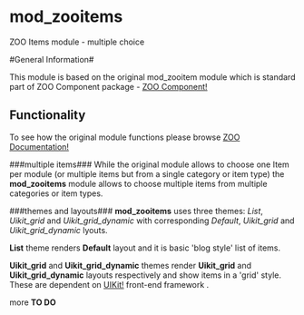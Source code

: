# mod_zooitems
ZOO Items module - multiple choice

#General Information#

This module is based on the original mod_zooitem module which is standard part of ZOO Component package - [ZOO Component!](http://yootheme.com/zoo/)

## Functionality ##

To see how the original module functions please browse [ZOO Documentation!](http://yootheme.com/zoo/documentation/getting-started/set-up-zoo-item-module)

###multiple items###
While the original module allows to choose one Item per module (or multiple items but from a single category or item type) the **mod_zooitems** module allows to choose multiple items from multiple categories or item types.

###themes and layouts###
**mod_zooitems** uses three themes: *List*, *Uikit_grid* and *Uikit_grid_dynamic* with corresponding *Default*, *Uikit_grid* and *Uikit_grid_dynamic* lyouts.
 
 **List** theme renders **Default** layout and it is basic 'blog style' list of items.
 
 **Uikit_grid** and **Uikit_grid_dynamic** themes render **Uikit_grid** and **Uikit_grid_dynamic** layouts respectively and show items in a 'grid' style. These are dependent on [UIKit!](http://getuikit.com/index.html) front-end framework .
 
 more **TO DO**




